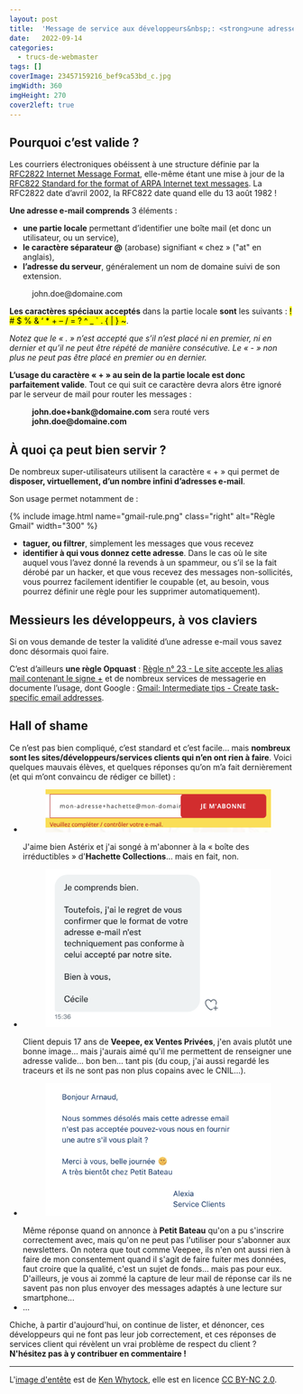 ```yaml
---
layout: post
title:  'Message de service aux développeurs&nbsp;: <strong>une adresse <span lang="en">e-mail</span> avec un signe «&nbsp;+&nbsp;» est valide</strong>'
date:   2022-09-14
categories: 
  - trucs-de-webmaster
tags: []
coverImage: 23457159216_bef9ca53bd_c.jpg
imgWidth: 360
imgHeight: 270
cover2left: true
---
```


<h2>Pourquoi c’est valide&nbsp;?</h2>

<p>Les courriers électroniques obéissent à une structure définie par la <a href="https://www.ietf.org/rfc/rfc2822.txt" lang="en" hreflang="en"><abbr>RFC2822</abbr> Internet Message Format</a>, elle-même étant une mise à jour de la <a href="http://www.faqs.org/rfcs/rfc822.html" lang="en" hreflang="en"><abbr>RFC822</abbr> Standard for the format of <abbr>ARPA</abbr> Internet text messages</a>. La <abbr>RFC2822</abbr> date d’avril 2002, la <abbr>RFC822</abbr> date quand elle du 13 août 1982&nbsp;!</p>

<p><strong>Une adresse <span lang="en">e-mail</span> comprends</strong> 3&nbsp;éléments&nbsp;:</p>
<ul>
	<li><strong>une partie locale</strong> permettant d’identifier une boîte <span lang="en">mail</span> (et donc un utilisateur, ou un service),</li>
	<li><strong>le caractère séparateur @</strong> (arobase) signifiant «&nbsp;chez&nbsp;» (<span lang="en">"at"</span> en anglais),</li>
	<li><strong>l’adresse du serveur</strong>, généralement un nom de domaine suivi de son extension.</li>
</ul>

<figure class="center">
	<p><span title="partie locale">john.doe</span><span title="arobase">@</span><span title="adresse du serveur">domaine.com</span></p>
</figure>

<p><strong>Les caractères spéciaux acceptés</strong> dans la partie locale <strong>sont</strong> les suivants&nbsp;: <mark>! # $ % & ‘ * + – / = ? ^ _ ` . { | } ~</mark>.</p>

<p><i>Notez que le «&nbsp;.&nbsp;» n’est accepté que s’il n’est placé ni en premier, ni en dernier et qu’il ne peut être répété de manière consécutive. Le «&nbsp;-&nbsp;»  non plus ne peut pas être placé en premier ou en dernier.</i></p>

<p><strong>L’usage du caractère «&nbsp;+&nbsp;» au sein de la partie locale est donc parfaitement valide</strong>. Tout ce qui suit ce caractère devra alors être ignoré par le serveur de <span lang="en">mail</span> pour router les messages&nbsp;:</p>

<figure class="center">
	<p><strong>john.doe+bank@domaine.com</strong> sera routé vers <strong>john.doe@domaine.com</strong></p>
</figure>
 
<h2>À quoi ça peut bien servir&nbsp;?</h2>

<p>De nombreux super-utilisateurs utilisent la caractère «&nbsp;+&nbsp;» qui permet de <strong>disposer, virtuellement, d’un nombre infini d’adresses <span lang="en">e-mail</span></strong>.</p>

<p>Son usage permet notamment de&nbsp;:</p>

{% include image.html name="gmail-rule.png" class="right" alt="Règle Gmail" width="300" %}
<ul>
	<li><strong>taguer, ou filtrer</strong>, simplement les messages que vous recevez</li>
	<li><strong>identifier à qui vous donnez cette adresse</strong>. Dans le cas où le site auquel vous l’avez donné la revends à un spammeur, ou s’il se la fait dérobé par un hacker, et que vous recevez des messages non-sollicités, vous pourrez facilement identifier le coupable (et, au besoin, vous pourrez définir une règle pour les supprimer automatiquement).</li>
</ul>
 
<h2>Messieurs les développeurs, à vos claviers</h2>
 
<p>Si on vous demande de tester la validité d’une adresse <span lang="en">e-mail</span> vous savez donc désormais quoi faire.</p>

<p>C’est d’ailleurs <strong>une règle Opquast</strong>&nbsp;: <a href="https://checklists.opquast.com/fr/assurance-qualite-web/le-site-accepte-les-alias-mail-contenant-le-signe">Règle n°&nbsp;23 - Le site accepte les alias <span lang="en">mail</span> contenant le signe +</a> et de nombreux services de messagerie en documente l’usage, dont Google&nbsp;: <a href="https://support.google.com/a/users/answer/9308648?hl=en" lang="en" hreflang="en">Gmail: Intermediate tips - Create task-specific email addresses</a>.</p>
 
<h2 lang="en">Hall of shame</h2>

<p>Ce n’est pas bien compliqué, c’est standard et c’est facile… mais <strong>nombreux sont les sites/développeurs/services clients qui n’en ont rien à faire</strong>. Voici quelques mauvais élèves, et quelques réponses qu’on m’a fait dernièrement (et qui m’ont convaincu de rédiger ce billet)&nbsp;:</p>

<ul>
	<li><figure class="right"><img src="/images/2022/09/hachette.png" alt="Veuillez compléter / contrôler votre e-mail." width="400"></figure>J'aime bien Astérix et j'ai songé à m'abonner à la «&nbsp;boîte des irréductibles&nbsp;» d'<strong>Hachette Collections</strong>... mais en fait, non.</li>
	<li class="nof"><figure class="right"><img src="/images/2022/09/vp.png" alt="J'ai le regret de vous confirmer que le format de votre adresse n'est techniquement pas conforme à celui accepté par notre site" width="400"></figure>Client depuis 17&nbsp;ans de <strong>Veepee, ex Ventes Privées</strong>, j'en avais plutôt une bonne image... mais j'aurais aimé qu'il me permettent de renseigner une adresse valide... bon ben... tant pis (du coup, j'ai aussi regardé les traceurs et ils ne sont pas non plus copains avec le <abbr>CNIL</abbr>...).</li>
	<li class="nof"><figure class="right"><img src="/images/2022/09/petit-bateau.png" alt="Nous sommes désolés mais cette adresse email n'est pas acceptée pouvez-vous nous en fournir une autre s'il vous plait ?" width="400"></figure>Même réponse quand on annonce à <strong>Petit Bateau</strong> qu'on a pu s'inscrire correctement avec, mais qu'on ne peut pas l'utiliser pour s'abonner aux <span lang="en">newsletters</span>. On notera que tout comme Veepee, ils n'en ont aussi rien à faire de mon consentement quand il s'agit de faire fuiter mes données, faut croire que la qualité, c'est un sujet de fonds... mais pas pour eux. D'ailleurs, je vous ai zommé la capture de leur mail de réponse car ils ne savent pas non plus envoyer des messages adaptés à une lecture sur <span lang="en">smartphone</span>...</li> 
	<li>...</li>
</ul>

<p>Chiche, à partir d'aujourd'hui, on continue de lister, et dénoncer, ces développeurs qui ne font pas leur job correctement, et ces réponses de services client qui révèlent un vrai problème de respect du client&nbsp;? <strong>N'hésitez pas à y contribuer en commentaire&nbsp;!</strong></p>

<hr />

<p class="nof">L'<a href="https://www.flickr.com/photos/kenwhytock/23457159216/in/photolist-BJQ5cA-2j13f1-5YLAo9-BMb1mM-b9R1TV-dTSZbT-bvPwwR-amNjyU-4KHpQy-7DBu97-dmn34H-azubXM-9M4XGA-BMdbig-2iEupir-6hYeaz-cue4n3-c9BSq9-7yL2x5-nQmRQ6-awWReS-ZCpzsY-74aF43-aoMB2t-n9TjGy-k5u2Qr-nn9qzF-62h1Ee-n9THaD-2k3geyS-nDEaRT-nn9haA-nnavUX-26hvtTi-T53eDJ-ghitWg-9k4nnG-a19oHg-35j9Eh-5gdjmz-8rB7zM-AwumF7-4L8gb4-viWryr-cmujP1-o9CeQA-9bn4Gw-nFqRVV-nDC7q8-HMzezq">image d'entête</a> est de <a href="https://www.flickr.com/photos/kenwhytock/">Ken Whytock</a>, elle est en licence <a href="https://creativecommons.org/licenses/by-nc/2.0/	">CC BY-NC 2.0</a>.</p>


